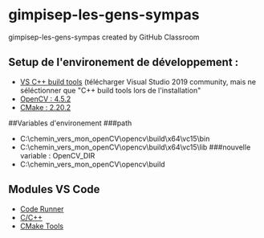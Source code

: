 # gimpisep-les-gens-sympas
gimpisep-les-gens-sympas created by GitHub Classroom

## Setup de l'environement de développement :
- [VS C++ build tools](https://visualstudio.microsoft.com/fr/downloads/) (télécharger Visual Studio 2019 community, mais ne séléctionner que "C++ build tools lors de l'installation" 
- [OpenCV : 4.5.2](https://opencv.org/releases/)
- [CMake : 2.20.2](https://cmake.org/download/)

##Variables d'environement
###path
- C:\chemin_vers_mon_openCV\opencv\build\x64\vc15\bin
- C:\chemin_vers_mon_openCV\opencv\build\x64\vc15\lib
###nouvelle variable : OpenCV_DIR
- C:\chemin_vers_mon_openCV\opencv\build

## Modules VS Code
- [Code Runner](https://marketplace.visualstudio.com/items?itemName=formulahendry.code-runner)
- [C/C++](https://marketplace.visualstudio.com/items?itemName=ms-vscode.cpptools)
- [CMake Tools](https://marketplace.visualstudio.com/items?itemName=ms-vscode.cmake-tools)
